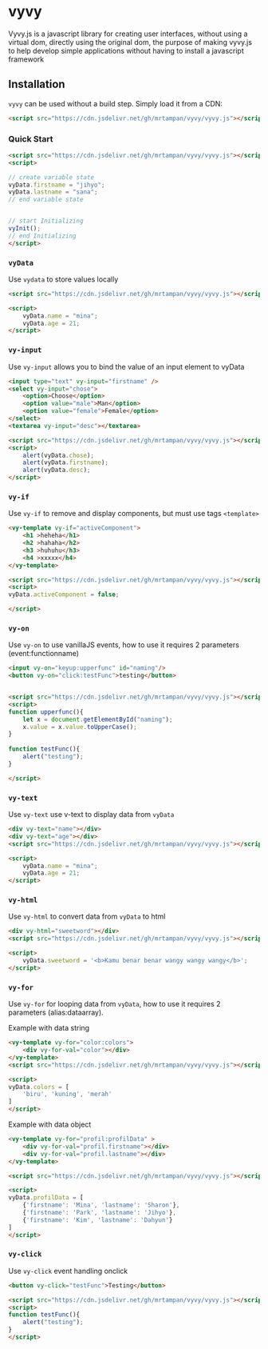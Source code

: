 # vyvy

Vyvy.js is a javascript library for creating user interfaces, without using a virtual dom, directly using the original dom, the purpose of making vyvy.js to help develop simple applications without having to install a javascript framework


## Installation

`vyvy` can be used without a build step. Simply load it from a CDN:

```html
<script src="https://cdn.jsdelivr.net/gh/mrtampan/vyvy/vyvy.js"></script>
```


### Quick Start

```html
<script src="https://cdn.jsdelivr.net/gh/mrtampan/vyvy/vyvy.js"></script>
<script>

// create variable state
vyData.firstname = "jihyo";
vyData.lastname = "sana";
// end variable state


// start Initializing
vyInit();
// end Initializing
</script>
```


### `vyData`

Use `vydata` to store values locally

```html
<script src="https://cdn.jsdelivr.net/gh/mrtampan/vyvy/vyvy.js"></script>

<script>
    vyData.name = "mina";
    vyData.age = 21;
</script>
```

### `vy-input`

Use `vy-input` allows you to bind the value of an input element to vyData

```html
<input type="text" vy-input="firstname" />
<select vy-input="chose">
    <option>Choose</option>
    <option value="male">Man</option>
    <option value="female">Female</option>
</select>
<textarea vy-input="desc"></textarea>

<script src="https://cdn.jsdelivr.net/gh/mrtampan/vyvy/vyvy.js"></script>
<script>
    alert(vyData.chose);
    alert(vyData.firstname);
    alert(vyData.desc);
</script>
```


### `vy-if`

Use `vy-if` to remove and display components, but must use tags `<template>`

```html
<vy-template vy-if="activeComponent">
    <h1 >heheha</h1>
    <h2 >hahaha</h2>
    <h3 >huhuhu</h3>
    <h4 >xxxxx</h4>
</vy-template>

<script src="https://cdn.jsdelivr.net/gh/mrtampan/vyvy/vyvy.js"></script>
<script>
vyData.activeComponent = false;

</script>
```

### `vy-on`

Use `vy-on` to use vanillaJS events, how to use it requires 2 parameters (event:functionname)

```html
<input vy-on="keyup:upperfunc" id="naming"/>
<button vy-on="click:testFunc">testing</button>


<script src="https://cdn.jsdelivr.net/gh/mrtampan/vyvy/vyvy.js"></script>
<script>
function upperfunc(){
    let x = document.getElementById("naming");
    x.value = x.value.toUpperCase();
}
    
function testFunc(){
    alert("testing");
}

</script>
```

### `vy-text`

Use `vy-text` use v-text to display data from `vyData`

```html
<div vy-text="name"></div>
<div vy-text="age"></div>
<script src="https://cdn.jsdelivr.net/gh/mrtampan/vyvy/vyvy.js"></script>

<script>
    vyData.name = "mina";
    vyData.age = 21;
</script>
```

### `vy-html`

Use `vy-html` to convert data from `vyData` to html

```html
<div vy-html="sweetword"></div>
<script src="https://cdn.jsdelivr.net/gh/mrtampan/vyvy/vyvy.js"></script>

<script>
    vyData.sweetword = '<b>Kamu benar benar wangy wangy wangy</b>';
</script>
```

### `vy-for`

Use `vy-for` for looping data from `vyData`, how to use it requires 2 parameters (alias:dataarray).

Example with data string

```html
<vy-template vy-for="color:colors">
    <div vy-for-val="color"></div>
</vy-template>
<script src="https://cdn.jsdelivr.net/gh/mrtampan/vyvy/vyvy.js"></script>

<script>
vyData.colors = [
    'biru', 'kuning', 'merah'
]
</script>
```

Example with data object

```html
<vy-template vy-for="profil:profilData" >
    <div vy-for-val="profil.firstname"></div>
    <div vy-for-val="profil.lastname"></div>
</vy-template>

<script src="https://cdn.jsdelivr.net/gh/mrtampan/vyvy/vyvy.js"></script>

<script>
vyData.profilData = [
    {'firstname': 'Mina', 'lastname': 'Sharon'}, 
    {'firstname': 'Park', 'lastname': 'Jihyo'}, 
    {'firstname': 'Kim', 'lastname': 'Dahyun'}
]
</script>
```


### `vy-click`

Use `vy-click` event handling onclick

```html
<button vy-click="testFunc">Testing</button>

<script src="https://cdn.jsdelivr.net/gh/mrtampan/vyvy/vyvy.js"></script>
<script>
function testFunc(){
    alert("testing");
}
</script>
```

